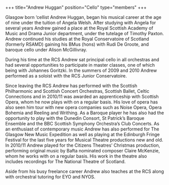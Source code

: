 +++
title="Andrew Huggan"
position="Cello"
type="members"
+++

Glasgow born ‘cellist Andrew Huggan, began his musical career at the age of nine under the tuition of Angela Welsh. After studying with Angela for several years Andrew gained a place at the Royal Scottish Academy of Music and Drama Junior department, under the tutelage of Timothy Paxton. Andrew continued his studies at the Royal Conservatoire of Scotland (formerly RSAMD) gaining his BMus (hons) with Rudi De Groote, and baroque cello under Alison McGillivray.

During his time at the RCS Andrew sat principal cello in all orchestras and had several opportunities to participate in master classes, one of which being with Johannes Goritzki. In the summers of 2009 and 2010 Andrew performed as a soloist with the RCS Junior Conservatoire.

Since leaving the RCS Andrew has performed with the Scottish Philharmonic and Scottish Concert Orchestras, Scottish Ballet, Celtic Connections and in 2010/11 was awarded an apprenticeship with Scottish Opera, whom he now plays with on a regular basis. His love of opera has also seen him tour with new opera companies such as Noise Opera, Opera Bohemia and Reeling and Writhing. As a Baroque player he has also had the opportunity to play with the Dunedin Consort, St Patrick’s Baroque Ensemble and the BBC Scottish Symphony Orchestra’s Club Concerts. As an enthusiast of contemporary music Andrew has also performed for The Glasgow New Music Expedition as well as playing at the Edinburgh Fringe Festival for the last five years for Musical Theatre productions new and old. In 2010/11 Andrew played for the Citizens Theatres’ Christmas production, performing original music by Bafta nominated composer Claire McKenzie, whom he works with on a regular basis. His work in the theatre also includes recordings for The National Theatre of Scotland.

Aside from his busy freelance career Andrew also teaches at the RCS along with orchestral tutoring for EYO and NYOS.
